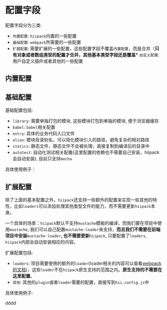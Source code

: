 # 配置字段

配置字段分为三类:

* `内置配置`: `hiipack`内置的一些配置
* `基础配置`: `webpack`所需要的一些配置
* `扩展配置`: 需要扩展的一些配置，这些配置字段不覆盖`内置配置`，而是合并（**只有对象或者数组类型的配置才合并，其他基本类型字段还是覆盖\*** `自定义配置`: 用户自定义插件或者其他的一些配置

## 内置配置

## 基础配置

基础配置包括:

* `library`: 需要单独打包的模块, 这些模块打包到单独的模块, 便于浏览器缓存
* `babel`: `babel`相关配置
* `entry`: 具体的业务代码入口文件
* `alias`: 模块目录别名，可以简化模块引入的路径，避免复杂的相对路径
* `statics`: 静态文件，静态文件不会被处理，直接复制到编译后的目录中
* `autotest`: 自动化测试相关配置\(这里配置的依赖也不需要自己安装，hiipack会自动安装\), 目前只支持`mocha`

具体使用例子：

## 扩展配置

除了上面的基本配置之外，`hiipack`还支持一些额外的配置来实现一些其他的特性，比如`loaders`可以添加处理其他类型文件的能力，而不需要更新`hiipack`本身。

一个具体的场景：`hiipack`默认不支持`mustache`模板的编译，而我们要在项目中使用`mustache`, 我们可以自己配置`mustache-loader`来支持，**而且我们不需要在前端项目中安装**`mustache-loader`**, 也不需要更新**`hiipack`, 只要配置了`loaders`, `hiipack`内部会自动安装相应的内容。

扩展配置包括:

* `loaders`: 项目需要使用的额外的`loader`\(loader相关的内容可以查看[webpack的文档](https://webpack.github.io/docs/loaders.html)\)，这些`loader`不在`hiipack`原生支持的范围之内。**原生支持的不需要在这里配置**。
* `其他`: 其他的`plugin`或者`loader`需要的配置，直接写到`hii.config.js`中

具体使用例子:



dddd

